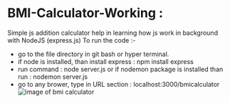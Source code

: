 # BMI-Calculator-Working :
Simple js addition calculator help in learning how js work in background with NodeJS (express.js)
To run the code :-
- go to the file directory in git bash or hyper terminal.
- if node is installed, than install express : npm install express
- run command : node server.js or if nodemon package is installed than run : nodemon server.js
- go to any brower, type in URL section : localhost:3000/bmicalculator
 ![image of bmi calculator](/BMI-Calculator/mobile.png)
